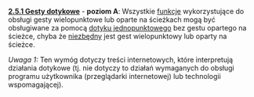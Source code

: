 [**2.5.1 Gesty dotykowe**](https://wcag.lepszyweb.pl/#pointer-gestures) - **poziom A**: Wszystkie <a href="#" data-toggle="tooltip" data-original-title="{{site.data.glossary.funkcjonalnosc | strip_html | replace: '*', ''}}">funkcje</a> wykorzystujące do obsługi gesty wielopunktowe lub oparte na ścieżkach mogą być obsługiwane za pomocą <a href="#" data-toggle="tooltip" data-original-title="{{site.data.glossary.dotyk_jednopunktowy | strip_html | replace: '*', ''}}">dotyku jednopunktowego</a> bez gestu opartego na ścieżce, chyba że <a href="#" data-toggle="tooltip" data-original-title="{{site.data.glossary.istotny | strip_html | replace: '*', ''}}">niezbędny</a> jest gest wielopunktowy lub oparty na ścieżce.

  *Uwaga 1:* Ten wymóg dotyczy treści internetowych, które interpretują działania dotykowe (tj. nie dotyczy to działań wymaganych do obsługi programu użytkownika (przeglądarki internetowej) lub technologii wspomagającej).

